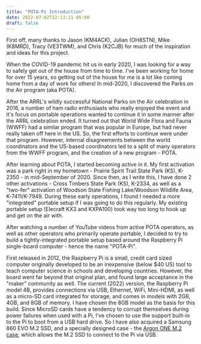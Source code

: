 ```yaml
---
title: "POTA-Pi Introduction"
date: 2022-07-02T22:13:21-05:00
draft: false
---
```


First off, many thanks to Jason (KM4ACK), Julian (OH8STN), Mike (K8MRD), Tracy (VE3TWM), and Chris (K2CJB)
for much of the inspiration and ideas for this project.

When the COVID-19 pandemic hit us in early 2020, I was looking for a way to safely get out of the house
from time to time.  I've been working for home for over 15 years, so getting out of the house for me is
a lot like coming home from a day of work for others!  In mid-2020, I discovered the Parks on the Air
program (aka POTA).

After the ARRL's wildly successful National Parks on the Air celebration in 2016, a number of ham radio
enthusiasts who really enjoyed the event and it's focus on portable operations wanted to continue it in
some manner after the ARRL celebration ended.  It turned out that World Wide Flora and Fauna (WWFF) had
a similar program that was popular in Europe, but had never really taken off here in the US.  So, the
first efforts to continue were under that program.  However, internal disagreements between the world
coordinators and the US-based coordinators led to a split of many operators from the WWFF program, and
the creation of a new program - POTA.

After learning about POTA, I started becoming active in it.  My first activation was a park right in my
hometown - Prairie Spirit Trail State Park (KS), K-2350 - in mid-September of 2020.  Since then, as I
write this, I have done 2 other activations - Cross Timbers State Park (KS), K-2334, as well as a
"two-fer" activation of Woodson State Fishing Lake/Woodson Wildlife Area, K-7411/K-7949.  During these
early operations, I found I needed a more "integrated" portable setup if I was going to do this regularly.
My existing portable setup (Elecraft KX3 and KXPA100) took way too long to hook up and get on the air with.

After watching a number of YouTube videos from active POTA operators, as well as other operators who
primarily operate portable, I decided to try to build a tightly-integrated portable setup based around
the Raspberry Pi single-board computer - hence the name "POTA-Pi".

First released in 2012, the Raspberry Pi is a small, credit card sized computer originally developed to be
an inexpensive (below $40 US) tool to teach computer science in schools and developing countries.  However,
the board went far beyond that original plan, and found large acceptance in the "maker" community as well.
The current (2022) version, the Raspberry Pi model 4B, provides connections via USB, Ethernet, WiFi, Mini-HDMI,
as well as a micro-SD card integrated for storage, and comes in models with 2GB, 4GB, and 8GB of memory.
I have chosen the 8GB model as the basis for this build.  Since MicroSD cards have a tendency to corrupt
themselves during power failures when used with a Pi, I've chosen to use the support built-in to the Pi to
boot from a USB hard drive.  So I have also acquired a Samsung 860 EVO M.2 SSD, and a specially designed case -
the [Argon ONE M.2 case](https://www.argon40.com/products/argon-one-m-2-case-for-raspberry-pi-4), which allows
the M.2 SSD to connect to the Pi via USB.
